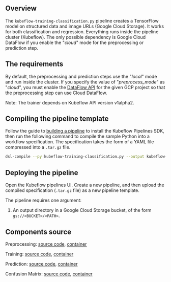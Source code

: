 ## Overview

The `kubeflow-training-classification.py` pipeline creates a TensorFlow model on structured data and image URLs (Google Cloud Storage). It works for both classification and regression.
Everything runs inside the pipeline cluster (Kubeflow). The only possible dependency is Google Cloud DataFlow if you enable the "*cloud*" mode for 
the preprocessing or prediction step.

## The requirements

By default, the preprocessing and prediction steps use the "*local*" mode and run inside the cluster. If you specify the value of "*preprocess_mode*" as "*cloud*", you must enable the
[DataFlow API](https://cloud.google.com/endpoints/docs/openapi/enable-api) for the given GCP project so that the preprocessing step
can use Cloud DataFlow. 

Note: The trainer depends on Kubeflow API version v1alpha2.

## Compiling the pipeline template

Follow the guide to [building a pipeline](https://github.com/kubeflow/pipelines/wiki/Build-a-Pipeline) to install the Kubeflow Pipelines SDK, then run the following command to compile the sample Python into a workflow specification. The specification takes the form of a YAML file compressed into a `.tar.gz` file.

```bash
dsl-compile --py kubeflow-training-classification.py --output kubeflow-training-classification.tar.gz
```

## Deploying the pipeline

Open the Kubeflow pipelines UI. Create a new pipeline, and then upload the compiled specification (`.tar.gz` file) as a new pipeline template.

The pipeline requires one argument:

1. An output directory in a Google Cloud Storage bucket, of the form `gs://<BUCKET>/<PATH>`.

## Components source

Preprocessing:
  [source code](https://github.com/kubeflow/pipelines/tree/master/components/dataflow/tft/src), 
  [container](https://github.com/kubeflow/pipelines/tree/master/components/dataflow/tft)

Training:
  [source code](https://github.com/kubeflow/pipelines/tree/master/components/kubeflow/launcher/src), 
  [container](https://github.com/kubeflow/pipelines/tree/master/components/kubeflow/launcher)

Prediction:
  [source code](https://github.com/kubeflow/pipelines/tree/master/components/dataflow/predict/src), 
  [container](https://github.com/kubeflow/pipelines/tree/master/components/dataflow/predict)

Confusion Matrix:
  [source code](https://github.com/kubeflow/pipelines/tree/master/components/local/confusion_matrix/src), 
  [container](https://github.com/kubeflow/pipelines/tree/master/components/local/confusion_matrix)
